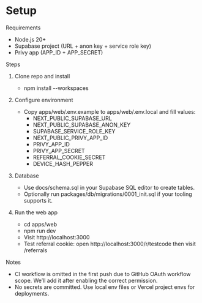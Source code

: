 # Setup

Requirements
- Node.js 20+
- Supabase project (URL + anon key + service role key)
- Privy app (APP_ID + APP_SECRET)

Steps
1. Clone repo and install
   - npm install --workspaces

2. Configure environment
   - Copy apps/web/.env.example to apps/web/.env.local and fill values:
     - NEXT_PUBLIC_SUPABASE_URL
     - NEXT_PUBLIC_SUPABASE_ANON_KEY
     - SUPABASE_SERVICE_ROLE_KEY
     - NEXT_PUBLIC_PRIVY_APP_ID
     - PRIVY_APP_ID
     - PRIVY_APP_SECRET
     - REFERRAL_COOKIE_SECRET
     - DEVICE_HASH_PEPPER

3. Database
   - Use docs/schema.sql in your Supabase SQL editor to create tables.
   - Optionally run packages/db/migrations/0001_init.sql if your tooling supports it.

4. Run the web app
   - cd apps/web
   - npm run dev
   - Visit http://localhost:3000
   - Test referral cookie: open http://localhost:3000/r/testcode then visit /referrals

Notes
- CI workflow is omitted in the first push due to GitHub OAuth workflow scope. We’ll add it after enabling the correct permission.
- No secrets are committed. Use local env files or Vercel project envs for deployments.
